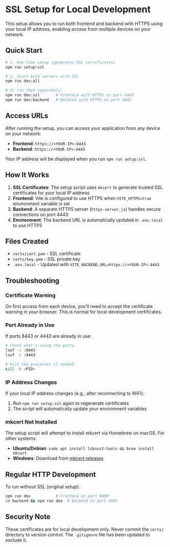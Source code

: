 # SSL Setup for Local Development

This setup allows you to run both frontend and backend with HTTPS using your local IP address, enabling access from multiple devices on your network.

## Quick Start

```bash
# 1. One-time setup (generates SSL certificates)
npm run setup:ssl

# 2. Start both servers with SSL
npm run dev:all

# Or run them separately:
npm run dev:ssl       # Frontend with HTTPS on port 8443
npm run dev:backend   # Backend with HTTPS on port 4443
```

## Access URLs

After running the setup, you can access your application from any device on your network:

- **Frontend**: `https://<YOUR-IP>:8443`
- **Backend**: `https://<YOUR-IP>:4443`

Your IP address will be displayed when you run `npm run setup:ssl`.

## How It Works

1. **SSL Certificates**: The setup script uses `mkcert` to generate trusted SSL certificates for your local IP address
2. **Frontend**: Vite is configured to use HTTPS when `VITE_HTTPS=true` environment variable is set
3. **Backend**: A separate HTTPS server (`https-server.js`) handles secure connections on port 4443
4. **Environment**: The backend URL is automatically updated in `.env.local` to use HTTPS

## Files Created

- `certs/cert.pem` - SSL certificate
- `certs/key.pem` - SSL private key
- `.env.local` - Updated with `VITE_BACKEND_URL=https://<YOUR-IP>:4443`

## Troubleshooting

### Certificate Warning
On first access from each device, you'll need to accept the certificate warning in your browser. This is normal for local development certificates.

### Port Already in Use
If ports 8443 or 4443 are already in use:
```bash
# Check what's using the ports
lsof -i :8443
lsof -i :4443

# Kill the processes if needed
kill -9 <PID>
```

### IP Address Changes
If your local IP address changes (e.g., after reconnecting to WiFi):
1. Run `npm run setup:ssl` again to regenerate certificates
2. The script will automatically update your environment variables

### mkcert Not Installed
The setup script will attempt to install mkcert via Homebrew on macOS. For other systems:
- **Ubuntu/Debian**: `sudo apt install libnss3-tools && brew install mkcert`
- **Windows**: Download from [mkcert releases](https://github.com/FiloSottile/mkcert/releases)

## Regular HTTP Development

To run without SSL (original setup):
```bash
npm run dev           # Frontend on port 8080
cd backend && npm run dev  # Backend on port 4001
```

## Security Note

These certificates are for local development only. Never commit the `certs/` directory to version control. The `.gitignore` file has been updated to exclude it.